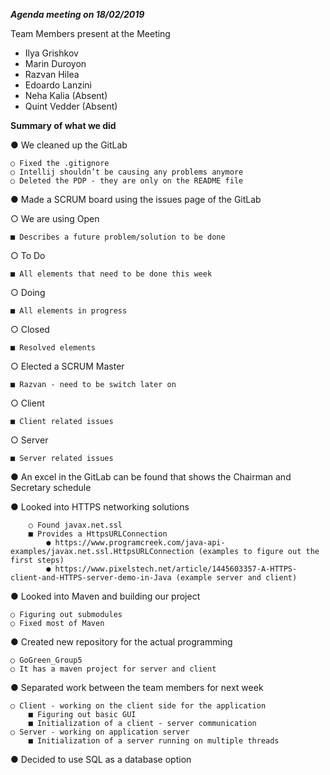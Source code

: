 ***Agenda meeting on 18/02/2019***

Team Members present at the Meeting
- Ilya Grishkov
- Marin Duroyon
- Razvan Hilea
- Edoardo Lanzini
- Neha Kalia (Absent)
- Quint Vedder (Absent)

**Summary of what we did**

● We cleaned up the GitLab
    
    ○ Fixed the .gitignore
    ○ Intellij shouldn’t be causing any problems anymore
    ○ Deleted the PDP - they are only on the README file

● Made a SCRUM board using the issues page of the GitLab

○ We are using Open

    ■ Describes a future problem/solution to be done

○ To Do

    ■ All elements that need to be done this week

○ Doing

    ■ All elements in progress

○ Closed

    ■ Resolved elements

○ Elected a SCRUM Master

    ■ Razvan - need to be switch later on

○ Client

    ■ Client related issues

○ Server
    
    ■ Server related issues

● An excel in the GitLab can be found that shows the Chairman and Secretary schedule

● Looked into HTTPS networking solutions
        
        ○ Found javax.net.ssl
        ■ Provides a HttpsURLConnection
            ● https://www.programcreek.com/java-api-examples/javax.net.ssl.HttpsURLConnection (examples to figure out the first steps)
            ● https://www.pixelstech.net/article/1445603357-A-HTTPS-client-and-HTTPS-server-demo-in-Java (example server and client)

● Looked into Maven and building our project
    
    ○ Figuring out submodules
    ○ Fixed most of Maven
● Created new repository for the actual programming

    ○ GoGreen_Group5
    ○ It has a maven project for server and client

● Separated work between the team members for next week

    ○ Client - working on the client side for the application
        ■ Figuring out basic GUI
        ■ Initialization of a client - server communication
    ○ Server - working on application server
        ■ Initialization of a server running on multiple threads
● Decided to use SQL as a database option